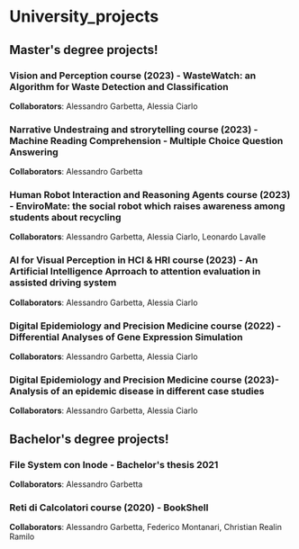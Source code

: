 # University_projects

## Master's  degree projects!

### Vision and Perception course (2023) - WasteWatch: an Algorithm for Waste Detection and Classification

**Collaborators**: Alessandro Garbetta, Alessia Ciarlo

### Narrative Undestraing and strorytelling course (2023) - Machine Reading Comprehension - Multiple Choice Question Answering

**Collaborators**: Alessandro Garbetta

### Human Robot Interaction and Reasoning Agents course (2023) - EnviroMate: the social robot which raises awareness among students about recycling

**Collaborators**: Alessandro Garbetta, Alessia Ciarlo, Leonardo Lavalle

### AI for Visual Perception in HCI & HRI course (2023) - An Artificial Intelligence Aprroach to attention evaluation in assisted driving system


**Collaborators**: Alessandro Garbetta, Alessia Ciarlo

### Digital Epidemiology and Precision Medicine course (2022) - Differential Analyses of Gene Expression Simulation

**Collaborators**: Alessandro Garbetta, Alessia Ciarlo

### Digital Epidemiology and Precision Medicine course (2023)- Analysis of an epidemic disease in different case studies

**Collaborators**: Alessandro Garbetta, Alessia Ciarlo

## Bachelor's degree projects! 

### File System con Inode - Bachelor's thesis 2021

**Collaborators**: Alessandro Garbetta

### Reti di Calcolatori course (2020) - BookShell 


**Collaborators**: Alessandro Garbetta, Federico Montanari, Christian Realin Ramilo

